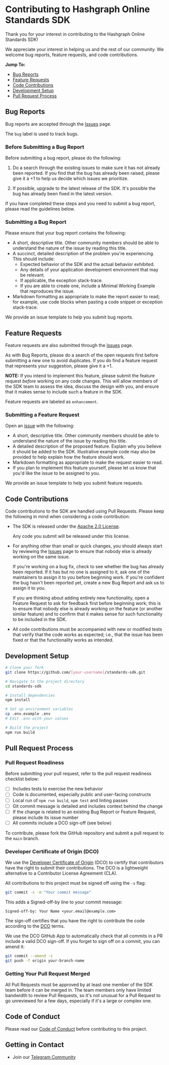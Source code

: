 # Contributing to Hashgraph Online Standards SDK

Thank you for your interest in contributing to the Hashgraph Online Standards SDK!

We appreciate your interest in helping us and the rest of our community. We welcome bug reports, feature requests, and code contributions.

**Jump To:**

- [Bug Reports](#bug-reports)
- [Feature Requests](#feature-requests)
- [Code Contributions](#code-contributions)
- [Development Setup](#development-setup)
- [Pull Request Process](#pull-request-process)

## Bug Reports

Bug reports are accepted through the [Issues](https://github.com/hashgraph-online/standards-sdk/issues) page.

The `bug` label is used to track bugs.

### Before Submitting a Bug Report

Before submitting a bug report, please do the following:

1. Do a search through the existing issues to make sure it has not already been reported. If you find that the bug has already been raised, please give it a +1 to help us decide which issues we prioritize.

2. If possible, upgrade to the latest release of the SDK. It's possible the bug has already been fixed in the latest version.

If you have completed these steps and you need to submit a bug report, please read the guidelines below.

### Submitting a Bug Report

Please ensure that your bug report contains the following:

- A short, descriptive title. Other community members should be able to understand the nature of the issue by reading this title.
- A succinct, detailed description of the problem you're experiencing. This should include:
  - Expected behavior of the SDK and the actual behavior exhibited.
  - Any details of your application development environment that may be relevant.
  - If applicable, the exception stack-trace.
  - If you are able to create one, include a Minimal Working Example that reproduces the issue.
- Markdown formatting as appropriate to make the report easier to read; for example, use code blocks when pasting a code snippet or exception stack-trace.

We provide an issue template to help you submit bug reports.

## Feature Requests

Feature requests are also submitted through the [Issues](https://github.com/hashgraph-online/standards-sdk/issues) page.

As with Bug Reports, please do a search of the open requests first before submitting a new one to avoid duplicates. If you do find a feature request that represents your suggestion, please give it a +1.

**NOTE:** If you intend to implement this feature, please submit the feature request _before_ working on any code changes. This will allow members of the SDK team to assess the idea, discuss the design with you, and ensure that it makes sense to include such a feature in the SDK.

Feature requests are labeled as `enhancement`.

### Submitting a Feature Request

Open an [issue](https://github.com/hashgraph-online/standards-sdk/issues) with the following:

- A short, descriptive title. Other community members should be able to understand the nature of the issue by reading this title.
- A detailed description of the proposed feature. Explain why you believe it should be added to the SDK. Illustrative example code may also be provided to help explain how the feature should work.
- Markdown formatting as appropriate to make the request easier to read.
- If you plan to implement this feature yourself, please let us know that you'd like the issue to be assigned to you.

We provide an issue template to help you submit feature requests.

## Code Contributions

Code contributions to the SDK are handled using Pull Requests. Please keep the following in mind when considering a code contribution:

- The SDK is released under the [Apache 2.0 License](LICENSE).

  Any code you submit will be released under this license.

- For anything other than small or quick changes, you should always start by reviewing the [Issues](https://github.com/hashgraph-online/standards-sdk/issues) page to ensure that nobody else is already working on the same issue.

  If you're working on a bug fix, check to see whether the bug has already been reported. If it has but no one is assigned to it, ask one of the maintainers to assign it to you before beginning work. If you're confident the bug hasn't been reported yet, create a new Bug Report and ask us to assign it to you.

  If you are thinking about adding entirely new functionality, open a Feature Request to ask for feedback first before beginning work; this is to ensure that nobody else is already working on the feature (or another similar feature) and to confirm that it makes sense for such functionality to be included in the SDK.

- All code contributions must be accompanied with new or modified tests that verify that the code works as expected; i.e., that the issue has been fixed or that the functionality works as intended.

## Development Setup

```bash
# Clone your fork
git clone https://github.com/[your-username]/standards-sdk.git

# Navigate to the project directory
cd standards-sdk

# Install dependencies
npm install

# Set up environment variables
cp .env.example .env
# Edit .env with your values

# Build the project
npm run build
```

## Pull Request Process

### Pull Request Readiness

Before submitting your pull request, refer to the pull request readiness checklist below:

- [ ] Includes tests to exercise the new behavior
- [ ] Code is documented, especially public and user-facing constructs
- [ ] Local run of `npm run build`, `npm test` and linting passes
- [ ] Git commit message is detailed and includes context behind the change
- [ ] If the change is related to an existing Bug Report or Feature Request, please include its issue number
- [ ] All commits include a DCO sign-off (see below)

To contribute, please fork the GitHub repository and submit a pull request to the `main` branch.

### Developer Certificate of Origin (DCO)

We use the [Developer Certificate of Origin](https://developercertificate.org/) (DCO) to certify that contributors have the right to submit their contributions. The DCO is a lightweight alternative to a Contributor License Agreement (CLA).

All contributions to this project must be signed off using the `-s` flag:

```bash
git commit -s -m "Your commit message"
```

This adds a Signed-off-by line to your commit message:

```
Signed-off-by: Your Name <your.email@example.com>
```

The sign-off certifies that you have the right to contribute the code according to the [DCO](https://developercertificate.org/) terms.

We use the DCO GitHub App to automatically check that all commits in a PR include a valid DCO sign-off. If you forget to sign off on a commit, you can amend it:

```bash
git commit --amend -s
git push -f origin your-branch-name
```

### Getting Your Pull Request Merged

All Pull Requests must be approved by at least one member of the SDK team before it can be merged in. The team members only have limited bandwidth to review Pull Requests, so it's not unusual for a Pull Request to go unreviewed for a few days, especially if it's a large or complex one.

## Code of Conduct

Please read our [Code of Conduct](CODE_OF_CONDUCT.md) before contributing to this project.

## Getting in Contact

- Join our [Telegram Community](https://t.me/hashinals)
